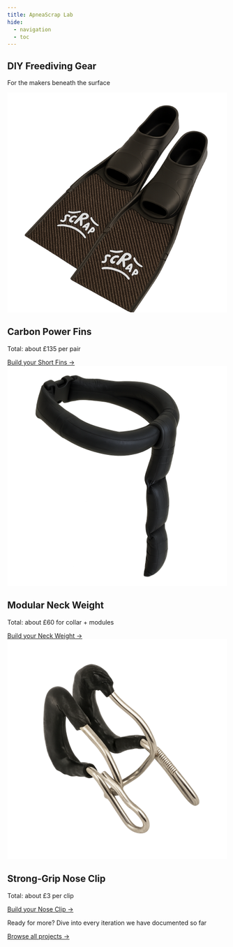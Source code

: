 ```yaml
---
title: ApneaScrap Lab
hide:
  - navigation
  - toc
---
```


<div class="hero-home">
  <section class="hero-intro">
    <h1>DIY Freediving Gear</h1>
    <p class="hero-subtitle">For the makers beneath the surface</p>
  </section>

  <section class="hero-shields" aria-label="Featured projects">
    <article class="hero-shield">
      <img src="assets/hero/short-fins.png" alt="Illustration of the compress short fins project" loading="lazy" />
      <div class="hero-shield__body">
        <h2>Carbon Power Fins</h2>
        <p class="hero-shield__price">Total: about £135 per pair</p>
        <a class="hero-shield__link" href="projects/short-fins/v1/power-fins/">Build your Short Fins -></a>
      </div>
    </article>
    <article class="hero-shield">
      <img src="assets/hero/neck-weight.png" alt="Illustration of the modular neck weight" loading="lazy" />
      <div class="hero-shield__body">
        <h2>Modular Neck Weight</h2>
        <p class="hero-shield__price">Total: about £60 for collar + modules</p>
        <a class="hero-shield__link" href="projects/neck-weight/v1/modular-lead-tube">Build your Neck Weight -></a>
      </div>
    </article>
    <article class="hero-shield">
      <img src="assets/hero/nose-clip.png" alt="Illustration of the low-profile nose clip" loading="lazy" />
      <div class="hero-shield__body">
        <h2>Strong-Grip Nose Clip</h2>
        <p class="hero-shield__price">Total: about £3 per clip</p>
        <a class="hero-shield__link" href="projects/nose-clip/v1/bike-spoke/">Build your Nose Clip -></a>
      </div>
    </article>
  </section>

  <section class="hero-projects-cta">
    <p>Ready for more? Dive into every iteration we have documented so far</p>
    <a class="hero-projects-cta__link" href="projects/">Browse all projects &rarr;</a>
  </section>
</div>
